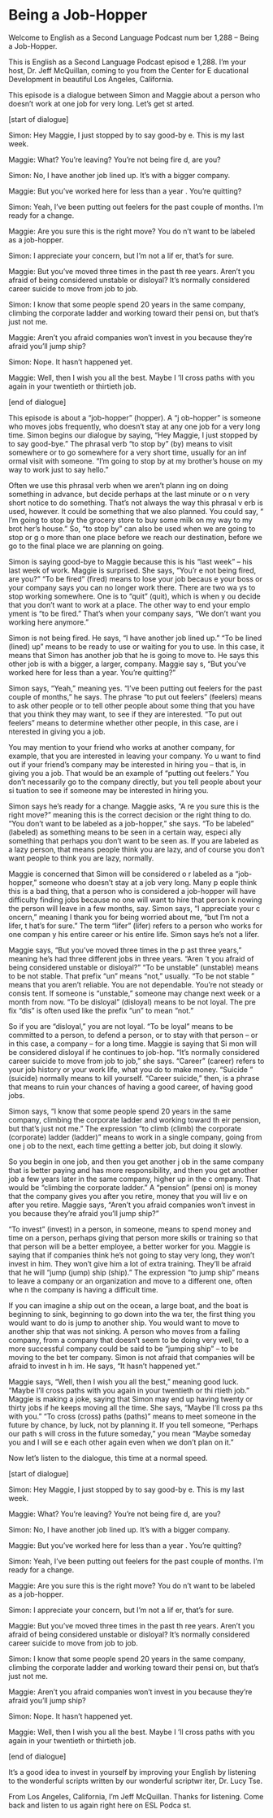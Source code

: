 # Being a Job-Hopper

Welcome to English as a Second Language Podcast num ber 1,288 – Being a Job-Hopper.

This is English as a Second Language Podcast episod e 1,288. I’m your host, Dr. Jeff McQuillan, coming to you from the Center for E ducational Development in beautiful Los Angeles, California.

This episode is a dialogue between Simon and Maggie  about a person who doesn’t work at one job for very long. Let’s get st arted.

[start of dialogue]

Simon: Hey Maggie, I just stopped by to say good-by e. This is my last week.

Maggie: What? You’re leaving? You’re not being fire d, are you?

Simon: No, I have another job lined up. It’s with a  bigger company.

Maggie: But you’ve worked here for less than a year . You’re quitting?

Simon: Yeah, I’ve been putting out feelers for the past couple of months. I’m ready for a change.

Maggie: Are you sure this is the right move? You do n’t want to be labeled as a job-hopper.

Simon: I appreciate your concern, but I’m not a lif er, that’s for sure.

Maggie: But you’ve moved three times in the past th ree years. Aren’t you afraid of being considered unstable or disloyal? It’s normally considered career suicide to move from job to job.

Simon: I know that some people spend 20 years in the same company, climbing the corporate ladder and working toward their pensi on, but that’s just not me.

Maggie: Aren’t you afraid companies won’t invest in  you because they’re afraid you’ll jump ship?

Simon: Nope. It hasn’t happened yet.

Maggie: Well, then I wish you all the best. Maybe I ’ll cross paths with you again in your twentieth or thirtieth job.

[end of dialogue]

This episode is about a “job-hopper” (hopper). A “j ob-hopper” is someone who moves jobs frequently, who doesn’t stay at any one job for a very long time. Simon begins our dialogue by saying, “Hey Maggie, I  just stopped by to say good-bye.” The phrasal verb “to stop by” (by) means  to visit somewhere or to go somewhere for a very short time, usually for an inf ormal visit with someone. “I’m going to stop by at my brother’s house on my way to  work just to say hello.”

Often we use this phrasal verb when we aren’t plann ing on doing something in advance, but decide perhaps at the last minute or o n very short notice to do something. That’s not always the way this phrasal v erb is used, however. It could be something that we also planned. You could say, “ I’m going to stop by the grocery store to buy some milk on my way to my brot her’s house.” So, “to stop by” can also be used when we are going to stop or g o more than one place before we reach our destination, before we go to the final place we are planning on going.

Simon is saying good-bye to Maggie because this is his “last week” – his last week of work. Maggie is surprised. She says, “You’r e not being fired, are you?” “To be fired” (fired) means to lose your job becaus e your boss or your company says you can no longer work there. There are two wa ys to stop working somewhere. One is to “quit” (quit), which is when y ou decide that you don’t want to work at a place. The other way to end your emplo yment is “to be fired.” That’s when your company says, “We don’t want you working here anymore.”

Simon is not being fired. He says, “I have another job lined up.” “To be lined (lined) up” means to be ready to use or waiting for  you to use. In this case, it means that Simon has another job that he is going to move to. He says this other job is with a bigger, a larger, company. Maggie say s, “But you’ve worked here for less than a year. You’re quitting?”

Simon says, “Yeah,” meaning yes. “I’ve been putting  out feelers for the past couple of months,” he says. The phrase “to put out feelers” (feelers) means to ask other people or to tell other people about some thing that you have that you think they may want, to see if they are interested.  “To put out feelers” means to determine whether other people, in this case, are i nterested in giving you a job.

You may mention to your friend who works at another  company, for example, that you are interested in leaving your company. Yo u want to find out if your friend’s company may be interested in hiring you – that is, in giving you a job. That would be an example of “putting out feelers.” You don’t necessarily go to the company directly, but you tell people about your si tuation to see if someone may be interested in hiring you.

Simon says he’s ready for a change. Maggie asks, “A re you sure this is the right move?” meaning this is the correct decision or the right thing to do. “You don’t want to be labeled as a job-hopper,” she says. “To be labeled” (labeled) as something means to be seen in a certain way, especi ally something that perhaps you don’t want to be seen as. If you are labeled as  a lazy person, that means people think you are lazy, and of course you don’t want people to think you are lazy, normally.

Maggie is concerned that Simon will be considered o r labeled as a “job-hopper,” someone who doesn’t stay at a job very long. Many p eople think this is a bad thing, that a person who is considered a job-hopper  will have difficulty finding jobs because no one will want to hire that person k nowing the person will leave in a few months, say. Simon says, “I appreciate your c oncern,” meaning I thank you for being worried about me, “but I’m not a lifer, t hat’s for sure.” The term “lifer” (lifer) refers to a person who works for one compan y his entire career or his entire life. Simon says he’s not a lifer.

Maggie says, “But you’ve moved three times in the p ast three years,” meaning he’s had three different jobs in three years. “Aren ’t you afraid of being considered unstable or disloyal?” “To be unstable” (unstable) means to be not stable. That prefix “un” means “not,” usually. “To be not stable ” means that you aren’t reliable. You are not dependable. You’re not steady or consis tent. If someone is “unstable,” someone may change next week or a month  from now. “To be disloyal” (disloyal) means to be not loyal. The pre fix “dis” is often used like the prefix “un” to mean “not.”

So if you are “disloyal,” you are not loyal. “To be  loyal” means to be committed to a person, to defend a person, or to stay with that person – or in this case, a company – for a long time. Maggie is saying that Si mon will be considered disloyal if he continues to job-hop. “It’s normally  considered career suicide to move from job to job,” she says. “Career” (career) refers to your job history or your work life, what you do to make money. “Suicide ” (suicide) normally means to kill yourself. “Career suicide,” then, is a phrase that means to ruin your chances of having a good career, of having good jobs.

Simon says, “I know that some people spend 20 years  in the same company, climbing the corporate ladder and working toward th eir pension, but that’s just not me.” The expression “to climb (climb) the corporate  (corporate) ladder (ladder)” means to work in a single company, going from one j ob to the next, each time getting a better job, but doing it slowly.

So you begin in one job, and then you get another j ob in the same company that is better paying and has more responsibility, and then you get another job a few years later in the same company, higher up in the c ompany. That would be “climbing the corporate ladder.” A “pension” (pensi on) is money that the company gives you after you retire, money that you will liv e on after you retire. Maggie says, “Aren’t you afraid companies won’t invest in you because they’re afraid you’ll jump ship?”

“To invest” (invest) in a person, in someone, means  to spend money and time on a person, perhaps giving that person more skills or  training so that that person will be a better employee, a better worker for you.  Maggie is saying that if companies think he’s not going to stay very long, they won’t invest in him. They won’t give him a lot of extra training. They’ll be afraid that he will “jump (jump) ship (ship).” The expression “to jump ship” means to leave a company or an organization and move to a different one, often whe n the company is having a difficult time.

If you can imagine a ship out on the ocean, a large  boat, and the boat is beginning to sink, beginning to go down into the wa ter, the first thing you would want to do is jump to another ship. You would want to move to another ship that was not sinking. A person who moves from a failing company, from a company that doesn’t seem to be doing very well, to a more successful company could be said to be “jumping ship” – to be moving to the bet ter company. Simon is not afraid that companies will be afraid to invest in h im. He says, “It hasn’t happened yet.”

Maggie says, “Well, then I wish you all the best,” meaning good luck. “Maybe I’ll cross paths with you again in your twentieth or thi rtieth job.” Maggie is making a joke, saying that Simon may end up having twenty or  thirty jobs if he keeps moving all the time. She says, “Maybe I’ll cross pa ths with you.” “To cross (cross) paths (paths)” means to meet someone in the future by chance, by luck, not by planning it. If you tell someone, “Perhaps our path s will cross in the future someday,” you mean “Maybe someday you and I will se e each other again even when we don’t plan on it.”

Now let’s listen to the dialogue, this time at a normal speed.

[start of dialogue]

Simon: Hey Maggie, I just stopped by to say good-by e. This is my last week.

Maggie: What? You’re leaving? You’re not being fire d, are you?

Simon: No, I have another job lined up. It’s with a  bigger company.

Maggie: But you’ve worked here for less than a year . You’re quitting?

Simon: Yeah, I’ve been putting out feelers for the past couple of months. I’m ready for a change.

Maggie: Are you sure this is the right move? You do n’t want to be labeled as a job-hopper.

Simon: I appreciate your concern, but I’m not a lif er, that’s for sure.

Maggie: But you’ve moved three times in the past th ree years. Aren’t you afraid of being considered unstable or disloyal? It’s normally considered career suicide to move from job to job.

Simon: I know that some people spend 20 years in the same company, climbing the corporate ladder and working toward their pensi on, but that’s just not me.

Maggie: Aren’t you afraid companies won’t invest in  you because they’re afraid you’ll jump ship?

Simon: Nope. It hasn’t happened yet.

Maggie: Well, then I wish you all the best. Maybe I ’ll cross paths with you again in your twentieth or thirtieth job.

[end of dialogue]

It’s a good idea to invest in yourself by improving  your English by listening to the wonderful scripts written by our wonderful scriptwr iter, Dr. Lucy Tse.

From Los Angeles, California, I’m Jeff McQuillan. Thanks for listening. Come back and listen to us again right here on ESL Podca st.

